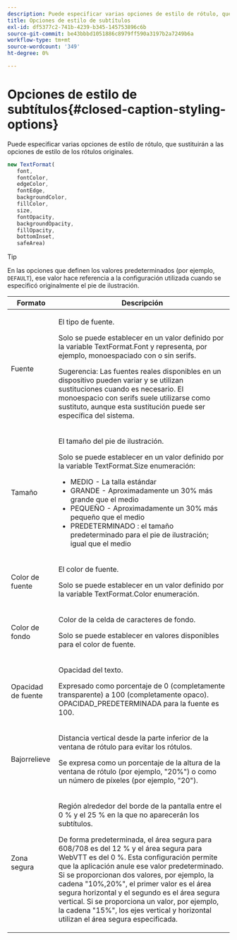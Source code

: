 ```yaml
---
description: Puede especificar varias opciones de estilo de rótulo, que sustituirán a las opciones de estilo de los rótulos originales.
title: Opciones de estilo de subtítulos
exl-id: df5377c2-741b-4239-b345-145753896c6b
source-git-commit: be43bbbd1051886c8979ff590a3197b2a7249b6a
workflow-type: tm+mt
source-wordcount: '349'
ht-degree: 0%

---
```


# Opciones de estilo de subtítulos{#closed-caption-styling-options}

Puede especificar varias opciones de estilo de rótulo, que sustituirán a las opciones de estilo de los rótulos originales.

```js
new TextFormat( 
   font,  
   fontColor,  
   edgeColor,  
   fontEdge,  
   backgroundColor,  
   fillColor,  
   size,  
   fontOpacity,  
   backgroundOpacity,  
   fillOpacity, 
   bottomInset, 
   safeArea) 
```

>[!TIP]
>
>En las opciones que definen los valores predeterminados (por ejemplo, `DEFAULT`), ese valor hace referencia a la configuración utilizada cuando se especificó originalmente el pie de ilustración.

<table frame="all" colsep="1" rowsep="1" id="table_87205DEFEE384AF4AF83952B15E18A42"> 
 <thead> 
  <tr rowsep="1"> 
   <th colname="1" class="entry"> Formato </th> 
   <th colname="2" class="entry"> Descripción </th> 
  </tr> 
 </thead>
 <tbody> 
  <tr rowsep="1"> 
   <td colname="1"> Fuente </td> 
   <td colname="2"> <p>El tipo de fuente. </p> <p>Solo se puede establecer en un valor definido por la variable <span class="codeph"> TextFormat.Font </span> y representa, por ejemplo, monoespaciado con o sin serifs. </p> <p>Sugerencia: Las fuentes reales disponibles en un dispositivo pueden variar y se utilizan sustituciones cuando es necesario. El monoespacio con serifs suele utilizarse como sustituto, aunque esta sustitución puede ser específica del sistema. </p> </td> 
  </tr> 
  <tr rowsep="1"> 
   <td colname="1"> Tamaño </td> 
   <td colname="2"> <p>El tamaño del pie de ilustración. </p> <p> Solo se puede establecer en un valor definido por la variable <span class="codeph"> TextFormat.Size </span> enumeración: 
     <ul compact="yes" id="ul_544BFC7A46474A74839477108F1AB1E9"> 
      <li id="li_A592ED46B8DF4D8FAD7AF3BD931A712B"> <span class="codeph"> MEDIO </span> - La talla estándar </li> 
      <li id="li_4F8CEDE54965430EB707DD3D5B2E3F87"> <span class="codeph"> GRANDE </span> - Aproximadamente un 30% más grande que el medio </li> 
      <li id="li_D78D823883F54D869118BAB58257E377"> <span class="codeph"> PEQUEÑO </span> - Aproximadamente un 30% más pequeño que el medio </li> 
      <li id="li_9299C13408584A38835F8D91BD048083"> <span class="codeph"> PREDETERMINADO </span> : el tamaño predeterminado para el pie de ilustración; igual que el medio </li> 
     </ul> </p> </td> 
  </tr> 
  <tr rowsep="1"> 
   <td colname="1"> Color de fuente </td> 
   <td colname="2"> <p>El color de fuente. </p> <p>Solo se puede establecer en un valor definido por la variable <span class="codeph"> TextFormat.Color </span> enumeración. </p> </td> 
  </tr> 
  <tr rowsep="1"> 
   <td colname="1"> Color de fondo </td> 
   <td colname="2"> <p>Color de la celda de caracteres de fondo. </p> <p>Solo se puede establecer en valores disponibles para el color de fuente. </p> </td> 
  </tr> 
  <tr rowsep="1"> 
   <td colname="1"> Opacidad de fuente </td> 
   <td colname="2"> <p>Opacidad del texto. </p> <p>Expresado como porcentaje de 0 (completamente transparente) a 100 (completamente opaco). <span class="codeph"> OPACIDAD_PREDETERMINADA </span> para la fuente es 100. </p> </td> 
  </tr> 
  <tr rowsep="1"> 
   <td colname="1"> Bajorrelieve </td> 
   <td colname="2"> <p>Distancia vertical desde la parte inferior de la ventana de rótulo para evitar los rótulos. </p> <p>Se expresa como un porcentaje de la altura de la ventana de rótulo (por ejemplo, "20%") o como un número de píxeles (por ejemplo, "20"). </p> </td> 
  </tr> 
  <tr rowsep="1"> 
   <td colname="1"> Zona segura </td> 
   <td colname="2"> <p>Región alrededor del borde de la pantalla entre el 0 % y el 25 % en la que no aparecerán los subtítulos. </p> <p>De forma predeterminada, el área segura para 608/708 es del 12 % y el área segura para WebVTT es del 0 %. Esta configuración permite que la aplicación anule ese valor predeterminado. Si se proporcionan dos valores, por ejemplo, la cadena "10%,20%", el primer valor es el área segura horizontal y el segundo es el área segura vertical. Si se proporciona un valor, por ejemplo, la cadena "15%", los ejes vertical y horizontal utilizan el área segura especificada. </p> </td> 
  </tr> 
 </tbody> 
</table>
